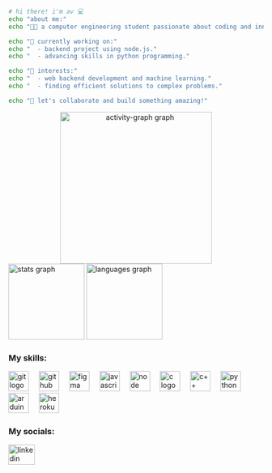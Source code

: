 ```bash
# hi there! i'm av 💻
echo "about me:"
echo "👨‍💻 a computer engineering student passionate about coding and innovation."

echo "🔧 currently working on:"
echo "  - backend project using node.js."
echo "  - advancing skills in python programming."

echo "🤖 interests:"
echo "  - web backend development and machine learning."
echo "  - finding efficient solutions to complex problems."

echo "🚀 let's collaborate and build something amazing!"
```



<div align="center">
    <img src="https://github-readme-activity-graph.vercel.app/graph?username=aviskarrr&radius=16&theme=vue&area=true&order=5" height="300" alt="activity-graph graph"  />
</div>
<img src="https://github-readme-stats.vercel.app/api?username=aviskarrr&hide_title=false&hide_rank=false&show_icons=true&include_all_commits=true&count_private=false&disable_animations=false&theme=vue&locale=en&hide_border=false&order=1" height="150" alt="stats graph"  />
<img src="https://github-readme-stats.vercel.app/api/top-langs?username=aviskarrr&locale=en&hide_title=false&layout=compact&card_width=320&langs_count=5&theme=vue&hide_border=false&order=2" height="150" alt="languages graph"  />

### My skills:

<div align="left">
  <img src = "https://raw.githubusercontent.com/marwin1991/profile-technology-icons/refs/heads/main/icons/git.png" height = "40" alt = "git logo"/>
  <img width="12" />
  <img src="https://raw.githubusercontent.com/marwin1991/profile-technology-icons/refs/heads/main/icons/github.png" height="40" alt="github logo"  />
  <img width="12" />
  <img src="https://raw.githubusercontent.com/marwin1991/profile-technology-icons/refs/heads/main/icons/figma.png" height="40" alt="figma logo"  />
  <img width="12" />
  <img src="https://raw.githubusercontent.com/marwin1991/profile-technology-icons/refs/heads/main/icons/javascript.png" height="40" alt="javascript logo"  />
  <img width="12" />
  <img src="https://raw.githubusercontent.com/marwin1991/profile-technology-icons/refs/heads/main/icons/node_js.png" height="40" alt="node logo"  />
  <img width="12" />
  <img src="https://raw.githubusercontent.com/marwin1991/profile-technology-icons/refs/heads/main/icons/c.png" height="40" alt="c logo"  />
  <img width="12" />
  <img src="https://raw.githubusercontent.com/marwin1991/profile-technology-icons/refs/heads/main/icons/c++.png" height="40" alt="c++ logo"  />
  <img width="12" />
  <img src="https://raw.githubusercontent.com/marwin1991/profile-technology-icons/refs/heads/main/icons/python.png" height="40" alt="python logo"  />
  <img width="12" />
  <img src="https://raw.githubusercontent.com/marwin1991/profile-technology-icons/refs/heads/main/icons/arduino.png" height="40" alt="arduino logo"  />
  <img width="12" />
  <img src="https://cdn.jsdelivr.net/gh/devicons/devicon/icons/heroku/heroku-original.svg" height="40" alt="heroku logo"  />
  <img width="12" />
</div>

### My socials:

<div align="left">
  <a href="https://www.linkedin.com/in/aviskarpoudel/" target="_blank">
    <img src="https://raw.githubusercontent.com/maurodesouza/profile-readme-generator/master/src/assets/icons/social/linkedin/default.svg" width="52" height="40" alt="linkedin logo"  />
  </a>
</div>

###
